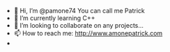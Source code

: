 - 👋 Hi, I’m @pamone74 You can call me Patrick
- 🌱 I’m currently learning  C++ 
- 💞️ I’m looking to collaborate on any projects...
- 📫 How to reach me: http://www.amonepatrick.com
- 

<!---
pamone74/pamone74 is a ✨ special ✨ repository because its `README.md` (this file) appears on your GitHub profile.
You can click the Preview link to take a look at your changes.
--->
